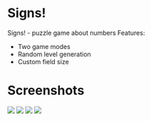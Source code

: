 # Signs!

Signs! - puzzle game about numbers
Features:
- Two game modes
- Random level generation
- Custom field size

# Screenshots

![](/Img/1.jpg)
![](/Img/2.jpg)
![](/Img/3.jpg)
![](/Img/4.jpg)